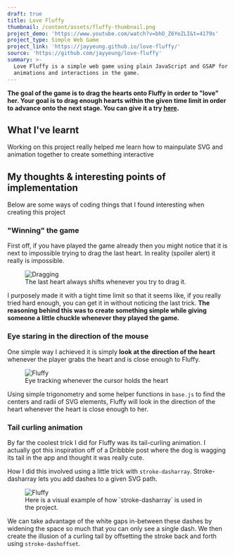 ```yaml
---
draft: true
title: Love Fluffy
thumbnail: /content/assets/fluffy-thumbnail.png
project_demo: 'https://www.youtube.com/watch?v=bhO_Z6YeZLI&t=4179s'
project_type: Simple Web Game
project_link: 'https://jayyeung.github.io/love-fluffy/'
source: 'https://github.com/jayyeung/love-fluffy'
summary: >-
  Love Fluffy is a simple web game using plain JavaScript and GSAP for the
  animations and interactions in the game.
---
```

**The goal of the game is to drag the hearts onto Fluffy in order to "love" her. Your goal is to drag enough hearts within the given time limit in order to advance onto the next stage. You can give it a try [here](https://github.com/jayyeung/love-fluffy).**

## What I've learnt

Working on this project really helped me learn how to mainpulate SVG and animation together to create something interactive 

## My thoughts & interesting points of implementation

Below are some ways of coding things that I found interesting when creating this project

### "Winning" the game

First off, if you have played the game already then you might notice that it is next to impossible trying to drag the last heart. In reality (spoiler alert) it really is impossible. 

  <figure>
    <img src=/content/assets/fluffy-drag-trick.gif alt=Dragging Heart/>
    <figcaption>The last heart always shifts whenever you try to drag it.</figcaption>
  </figure>

I purposely made it with a tight time limit so that it seems like, if you really tried hard enough, you can get it in without noticing the last trick. **The reasoning behind this was to create something simple while giving someone a little chuckle whenever they played the game.**

### Eye staring in the direction of the mouse

One simple way I achieved it is simply **look at the direction of the heart** whenever the player grabs the heart and is close enough to Fluffy. 

  <figure>
    <img src=/content/assets/fluffy-look.gif alt=Fluffy Eye Tracking/>
    <figcaption>Eye tracking whenever the cursor holds the heart</figcaption>
  </figure>

Using simple trigonometry and some helper functions in `base.js` to find the centers and radii of SVG elements, Fluffy will look in the direction of the heart whenever the heart is close enough to her. 

### Tail curling animation

By far the coolest trick I did for Fluffy was its tail-curling animation. I actually got this inspiration off of a Dribbble post where the dog is wagging its tail in the app and thought it was really cute.

How I did this involved using a little trick with `stroke-dasharray`. Stroke-dasharray lets you add dashes to a given SVG path.

  <figure>
    <img src=/content/assets/fluffy-tail-impl.jpg alt=Fluffy Tail Implmentation Example/>
    <figcaption>Here is a visual example of how `stroke-dasharray` is used in the project.</figcaption>
  </figure>

We can take advantage of the white gaps in-between these dashes by widening the space so much that you can only see a single dash. We then create the illusion of a curling tail by offsetting the stroke back and forth using `stroke-dashoffset`.
